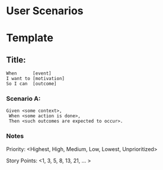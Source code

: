 # User Scenarios

# Template

## Title: <What this user story is about>

```
When      [event]
I want to [motivation]
So I can  [outcome]
```

### Scenario A: <What should happen>

```
Given <some context>,
 When <some action is done>,
 Then <such outcomes are expected to occur>.
```

### Notes

Priority: <Highest, High, Medium, Low, Lowest, Unprioritized>

Story Points: <1, 3, 5, 8, 13, 21, ... >
